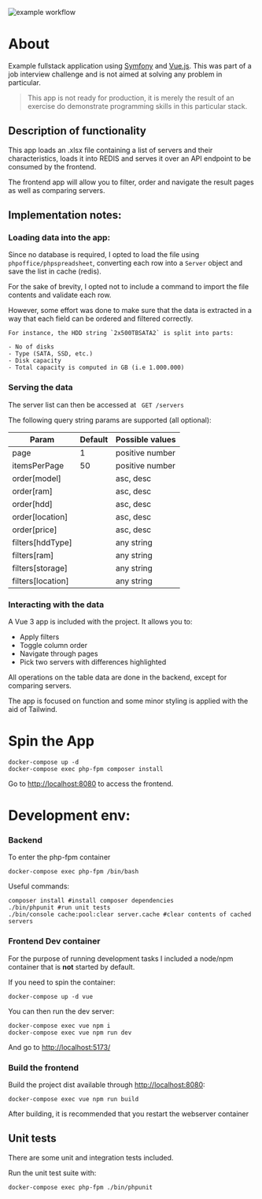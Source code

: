 ![example workflow](https://github.com/dgomespt/symfony-vue-example/actions/workflows/ci.yml/badge.svg)

# About
Example fullstack application using [Symfony](https://symfony.com/) and [Vue.js](https://vuejs.org/). This was part of a job interview challenge and is not aimed at solving any problem in particular.

> This app is not ready for production, it is merely the result of an exercise do demonstrate programming skills in this particular stack.

## Description of functionality

This app loads an .xlsx file containing a list of servers and their characteristics, loads it into REDIS and serves it over an API endpoint to be consumed by the frontend.

The frontend app will allow you to filter, order and navigate the result pages as well as comparing servers.

## Implementation notes:

### Loading data into the app:

Since no database is required, I opted to load the file using `phpoffice/phpspreadsheet`, converting each row into a `Server` object and save the list in cache (redis).

For the sake of brevity, I opted not to include a command to import the file contents and validate each row. 

However, some effort was done to make sure that the data is extracted in a way that each field can be ordered and filtered correctly.

    For instance, the HDD string `2x500TBSATA2` is split into parts:

    - No of disks
    - Type (SATA, SSD, etc.)
    - Disk capacity
    - Total capacity is computed in GB (i.e 1.000.000)

### Serving the data
The server list can then be accessed at ` GET /servers`

The following query string params are supported (all optional):

|Param|Default|Possible values|
|---|---|---|
|page|1|positive number|
|itemsPerPage|50|positive number|
|order[model]||asc, desc|
|order[ram]||asc, desc|
|order[hdd]||asc, desc|
|order[location]||asc, desc|
|order[price]||asc, desc|
|filters[hddType]||any string|
|filters[ram]||any string|
|filters[storage]||any string|
|filters[location]||any string|

### Interacting with the data

A Vue 3 app is included with the project.
It allows you to:
- Apply filters
- Toggle column order
- Navigate through pages
- Pick two servers with differences highlighted

All operations on the table data are done in the backend, except for comparing servers.

The app is focused on function and some minor styling is applied with the aid of Tailwind.

# Spin the App

```
docker-compose up -d
docker-compose exec php-fpm composer install
```
Go to [http://localhost:8080](http://localhost:8080) to access the frontend.


# Development env:

### Backend

To enter the php-fpm container

`docker-compose exec php-fpm /bin/bash`

Useful commands:

```
composer install #install composer dependencies
./bin/phpunit #run unit tests
./bin/console cache:pool:clear server.cache #clear contents of cached servers
```

### Frontend Dev container

For the purpose of running development tasks I included a node/npm container that is **not** started by default.

If you need to spin the container:

```
docker-compose up -d vue
```
You can then run the dev server: 

```
docker-compose exec vue npm i
docker-compose exec vue npm run dev
```

And go to [http://localhost:5173/](http://localhost:5173/)

### Build the frontend

Build the project dist available through [http://localhost:8080](http://localhost:8080):

```
docker-compose exec vue npm run build
```

After building, it is recommended that you restart the webserver container

## Unit tests

There are some unit and integration tests included.

Run the unit test suite with:
``` 
docker-compose exec php-fpm ./bin/phpunit
```
